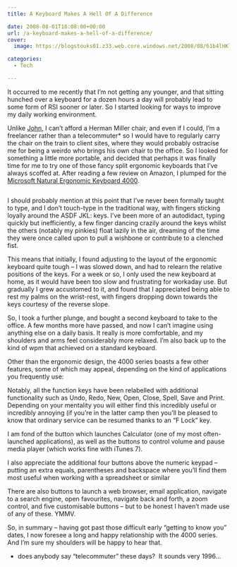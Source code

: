 ```yaml
---
title: A Keyboard Makes A Hell Of A Difference

date: 2008-08-01T16:08:00+00:00
url: /a-keyboard-makes-a-hell-of-a-difference/
cover: 
  image: https://blogstouks01.z33.web.core.windows.net/2008/08/61b4lHKlNYL._SL1205_-3.jpg

categories:
  - Tech

---
```

It occurred to me recently that I’m not getting any younger, and that sitting hunched over a keyboard for a dozen hours a day will probably lead to some form of RSI sooner or later. So I started looking for ways to improve my daily working environment.

Unlike [John][1], I can’t afford a Herman Miller chair, and even if I could, I’m a freelancer rather than a telecommuter* so I would have to regularly carry the chair on the train to client sites, where they would probably ostracise me for being a weirdo who brings his own chair to the office. So I looked for something a little more portable, and decided that perhaps it was finally time for me to try one of those fancy split ergonomic keyboards that I’ve always scoffed at. After reading a few review on Amazon, I plumped for the [Microsoft Natural Ergonomic Keyboard 4000][2].<figure class="kg-card kg-image-card">

<img decoding="async" src="https://blogstouks01.z33.web.core.windows.net/2023/08/61b4lHKlNYL._SL1205_-2.jpg" class="kg-image" alt loading="lazy" /> </figure> 

I should probably mention at this point that I’ve never been formally taught to type, and I don’t touch-type in the traditional way, with fingers sticking loyally around the ASDF JKL: keys. I’ve been more of an autodidact, typing quickly but inefficiently, a few finger dancing crazily around the keys whilst the others (notably my pinkies) float lazily in the air, dreaming of the time they were once called upon to pull a wishbone or contribute to a clenched fist.

This means that initially, I found adjusting to the layout of the ergonomic keyboard quite tough – I was slowed down, and had to relearn the relative positions of the keys. For a week or so, I only used the new keyboard at home, as it would have been too slow and frustrating for workaday use. But gradually I grew accustomed to it, and found that I appreciated being able to rest my palms on the wrist-rest, with fingers dropping down towards the keys courtesy of the reverse slope.

So, I took a further plunge, and bought a second keyboard to take to the office. A few months more have passed, and now I can’t imagine using anything else on a daily basis. It really is more comfortable, and my shoulders and arms feel considerably more relaxed. I’m also back up to the kind of wpm that achieved on a standard keyboard.

Other than the ergonomic design, the 4000 series boasts a few other features, some of which may appeal, depending on the kind of applications you frequently use:

Notably, all the function keys have been relabelled with additional functionality such as Undo, Redo, New, Open, Close, Spell, Save and Print. Depending on your mentality you will either find this incredibly useful or incredibly annoying (if you’re in the latter camp then you’ll be pleased to know that ordinary service can be resumed thanks to an “F Lock” key.

I am fond of the button which launches Calculator (one of my most often-launched applications), as well as the buttons to control volume and pause media player (which works fine with iTunes 7).

I also appreciate the additional four buttons above the numeric keypad – putting an extra equals, parentheses and backspace where you’ll find them most useful when working with a spreadsheet or similar

There are also buttons to launch a web browser, email application, navigate to a search engine, open favourites, navigate back and forth, a zoom control, and five customisable buttons – but to be honest I haven’t made use of any of these. YMMV.

So, in summary – having got past those difficult early “getting to know you” dates, I now foresee a long and happy relationship with the 4000 series. And I’m sure my shoulders will be happy to hear that.

* does anybody say “telecommuter” these days?  It sounds very 1996…

 [1]: http://www.johnsadventures.com/archives/2008/05/a-chair-makes-a-hell-of-a-difference.html
 [2]: http://amzn.to/RPdDlW